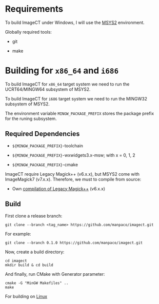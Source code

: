 # Requirements

To build ImageCT under Windows, I will use the [MSYS2](https://www.msys2.org/#installation) environment.

Globally required tools:

- git

- make

# Building for ``x86_64`` and ``i686``

To build ImageCT for ``x86_64`` target system we need to run the UCRT64/MINGW64 subsystem of MSYS2.

To build ImageCT for ``i686`` target system we need to run the MINGW32 subsystem of MSYS2.

The environment variable ``MINGW_PACKAGE_PREFIX`` stores the package prefix for the runing subsystem.

## Required Dependencies

- ``${MINGW_PACKAGE_PREFIX}``-toolchain
    
- ``${MINGW_PACKAGE_PREFIX}``-wxwidgets3.x-msw; with x = 0, 1, 2

- ``${MINGW_PACKAGE_PREFIX}``-cmake

ImageCT require Legacy Magick++ (v6.x.x), but MSYS2 come with ImageMagick7 (v7.x.x). Therefore, we must to compile from source:

- Own [compilation of Legacy Magick++](/docs/imagemagick6-msys2.md) (v6.x.x)

## Build

First clone a release branch:

    git clone --branch <tag_name> https://github.com/manpaco/imagect.git

For example:

    git clone --branch 0.1.0 https://github.com/manpaco/imagect.git

Now, create a build directory:

    cd imagect
    mkdir build & cd build

And finally, run CMake with Generator parameter:

    cmake -G "MinGW Makefiles" ..
    make

For building on [Linux](/docs/linux-build.md)
